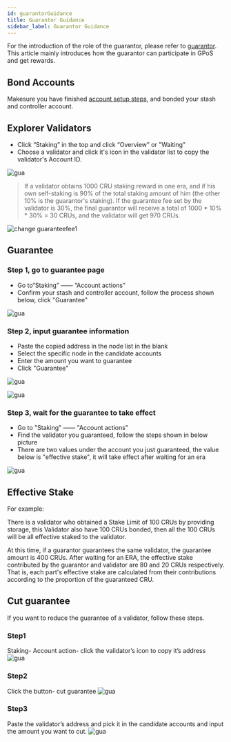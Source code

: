 ```yaml
---
id: guarantorGuidance
title: Guarantor Guidance
sidebar_label: Guarantor Guidance
---
```


For the introduction of the role of the guarantor, please refer to [guarantor](guarantor.md). This article mainly introduces how the guarantor can participate in GPoS and get rewards.

## Bond Accounts
Makesure you have finished [account setup steps](new-bond.md), and bonded your stash and controller account.

## Explorer Validators
* Click “Staking” in the top and click “Overview” or "Waiting"
* Choose a validator and click it's icon in the validator list to copy the validator's Account ID.

![gua](assets/gpos/copyaddress.png)

> If a validator obtains 1000 CRU staking reward in one era, and if his own self-staking is 90% of the total staking amount of him (the other 10% is the guarantor's staking). If the guarantee fee set by the validator is 30%, the final guarantor will receive a total of 1000 * 10% * 30% = 30 CRUs, and the validator will get 970 CRUs.

![change guaranteefee1](assets/gpos/guranteefee.png)

## Guarantee
### Step 1, go to guarantee page

* Go to“Staking” —— “Account actions”
* Confirm your stash and controller account, follow the process shown below, click "Guarantee"

![gua](assets/gpos/gurantee1.png)

### Step 2, input guarantee information


* Paste the copied address in the node list in the blank
* Select the specific node in the candidate accounts
* Enter the amount you want to guarantee
* Click "Guarantee"

![gua](assets/gpos/gurantee2.png)

![gua](assets/gpos/gurantee3.png)


### Step 3, wait for the guarantee to take effect

* Go to "Staking" —— "Account actions"
* Find the validator you guaranteed, follow the steps shown in below picture
* There are two values under the account you just guaranteed, the value below is "effective stake", it will take effect after waiting for an era

![gua](assets/gpos/effect.png)  

## Effective Stake

For example:

There is a validator who obtained a Stake Limit of 100 CRUs by providing storage, this Validator also have 100 CRUs bonded, then all the 100 CRUs will be all effective staked to the validator.

At this time, if a guarantor guarantees the same validator, the guarantee amount is 400 CRUs. After waiting for an ERA, the effective stake contributed by the guarantor and validator are 80 and 20 CRUs respectively. That is, each part's effective stake are calculated from their contributions according to the proportion of the guaranteed CRU.


## Cut guarantee

If you want to reduce the guarantee of a validator, follow these steps.

### Step1
Staking- Account action- click the validator’s icon to copy it’s address
![gua](assets/gpos/copy.png)

### Step2
Click the button- cut guarantee
![gua](assets/gpos/cut.png)

### Step3
Paste the validator’s address and pick it in the candidate accounts and input the amount you want to cut.
![gua](assets/gpos/cut1.png)

